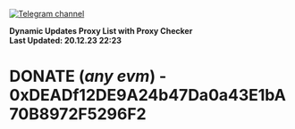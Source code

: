 [![Telegram channel](https://img.shields.io/endpoint?url=https://runkit.io/damiankrawczyk/telegram-badge/branches/master?url=https://t.me/n4z4v0d)](https://t.me/n4z4v0d) 

**Dynamic Updates Proxy List with Proxy Checker**  
**Last Updated: 20.12.23 22:23**

# DONATE (_any evm_) - 0xDEADf12DE9A24b47Da0a43E1bA70B8972F5296F2
